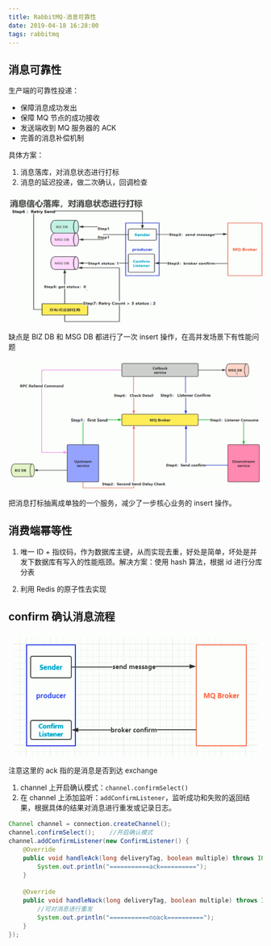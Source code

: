 ```yaml
---
title: RabbitMQ-消息可靠性
date: 2019-04-18 16:28:00
tags: rabbitmq
---
```


## 消息可靠性

生产端的可靠性投递：

- 保障消息成功发出
- 保障 MQ 节点的成功接收
- 发送端收到 MQ 服务器的 ACK
- 完善的消息补偿机制

具体方案：

1. 消息落库，对消息状态进行打标
2. 消息的延迟投递，做二次确认，回调检查

![RabbitMQ](/images/2019/RabbitMQ-kekao-dabiao.png)

缺点是 BIZ DB 和 MSG DB 都进行了一次 insert 操作，在高并发场景下有性能问题

![RabbitMQ](/images/2019/RabbitMQ-kekao-dabiao2.png)

把消息打标抽离成单独的一个服务，减少了一步核心业务的 insert 操作。

## 消费端幂等性

1. 唯一 ID + 指纹码，作为数据库主键，从而实现去重，好处是简单，坏处是并发下数据库有写入的性能瓶颈。解决方案：使用 hash 算法，根据 id 进行分库分表

2. 利用 Redis 的原子性去实现

## confirm 确认消息流程

![RabbitMQ](/images/2019/RabbitMQ-kekao-confirm.png)

注意这里的 ack 指的是消息是否到达 exchange

1. channel 上开启确认模式：`channel.confirmSelect()`
2. 在 channel 上添加监听：`addConfirmListener`，监听成功和失败的返回结果，根据具体的结果对消息进行重发或记录日志。

```java
Channel channel = connection.createChannel();
channel.confirmSelect();    //开启确认模式
channel.addConfirmListener(new ConfirmListener() {
    @Override
    public void handleAck(long deliveryTag, boolean multiple) throws IOException {
        System.out.println("===========ack==========");
    }

    @Override
    public void handleNack(long deliveryTag, boolean multiple) throws IOException {
        //可对消息进行重发
        System.out.println("===========noack==========");
    }
});
```
